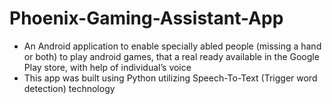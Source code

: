 # Phoenix-Gaming-Assistant-App

- An Android application to enable specially abled people (missing a hand or both) to play android games, that a real ready available in the Google Play store, with help of individual’s voice
- This app was built using Python utilizing Speech-To-Text (Trigger word detection) technology

 
